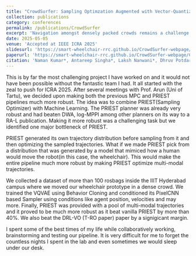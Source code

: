 ```yaml
---
title: "CrowdSurfer: Sampling Optimzation Augmented with Vector-Quantized Variational AutoEncoder for Dense Crowd Navigation"
collection: publications
category: conferences
permalink: /publications/CrowdSurfer
excerpt: 'Navigation amongst densely packed crowds remains a challenge for mobile robots. The complexity increases further if the environment layout changes making the prior computed global plan infeasible. In this paper, we show that it is possible to dramatically enhance crowd navigation by just improving the local planner. Our approach combines generative modelling with inference time optimization to generate sophisticated long-horizon local plans at interactive rates. More specifically, we train a Vector Quantized Variational AutoEncoder to learn a prior over the expert trajectory distribution conditioned on the perception input. At run-time, this is used as an initialization for a sampling-based optimizer for further refinement. Our approach does not require any sophisticated prediction of dynamic obstacles and yet provides state-of-the- art performance. In particular, we compare against the recent DRL-VO approach and show a 40% improvement in success rate and a 6% improvement in travel time.'
date: 2025-05-05
venue: 'Accepted at IEEE ICRA 2025'
slidesurl: 'https://smart-wheelchair-rrc.github.io/CrowdSurfer-webpage/'
paperurl: 'https://smart-wheelchair-rrc.github.io/CrowdSurfer-webpage/CrowdSurfer.pdf'
citation: 'Naman Kumar*, Antareep Singha*, Laksh Nanwani*, Dhruv Potdar, Tarun R, Fatemeh Rastgar, Simon Idoko, Arun Kumar Singh, K. Madhava Krishna.'
---
```


This is by far the most challenging project I have worked on and it would not have been possible without the fantastic team I had. It all started with the zeal to push for ICRA 2025. After several meetings with Prof. Arun (Uni of Tartu), we decided upon making both the previous MPC and PRIEST pipelines much more robust. The idea was to combine PRIEST(Sampling Optimizer) with Machine Learning. The PRIEST planner was already very robust and had beaten DWA, log-MPPI among other planners on its way to a RA-L publication. Making it more robust was a challenging task but we identified one major bottleneck of PRIEST.

PRIEST generated its own trajectory distribution before sampling from it and then optimizing the sampled trajectories. What if we made PRIEST pick from a distribution that was generated by a model that mimiced how a human would move the robot(in this case, the wheelchair). This would make the entire pipeline much more robust by making PRIEST optimize multi-modal trajectories.

We collected a dataset of more than 100 rosbags inside the IIIT Hyderabad campus where we moved our wheelchair prototype in a dense crowd. We trained the VQVAE using Behavior Cloning and conditioned its PixelCNN based Sampler using conditions like agent position, velocities and may more. Finally, PRIEST was provided with a pool of multi-modal trajectories and it proved to be much more robust as it beat vanilla PRIEST by more than 40%. We also beat the DRL-VO (T-RO paper) paper by a signigicant margin.

I spent some of the best times of my life while collaboratively working, brainstorming and testing our pipeline. It is very difficult for me to forget the countless nights I spent in the lab and even sometimes we would sleep under our desk. 
